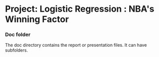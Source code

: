 # Project: Logistic Regression : NBA's Winning Factor

### Doc folder

The doc directory contains the report or presentation files. It can have subfolders.  
